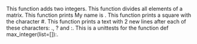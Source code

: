 This function adds two integers.
This function divides all elements of a matrix.
This function prints My name is <first name> <last name>.
This function prints a square with the character #.
This function  prints a text with 2 new lines after each of these characters: ., ? and :.
This is a unittests for the function def max_integer(list=[]):.
